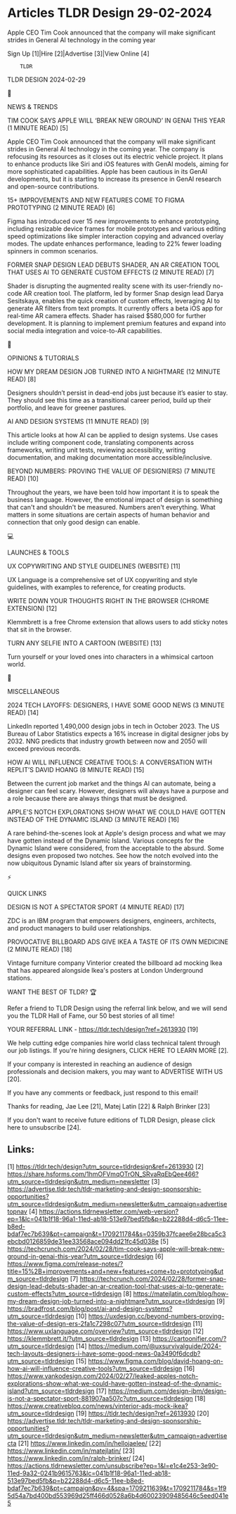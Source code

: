 # Articles TLDR Design 29-02-2024

Apple CEO Tim Cook announced that the company will make significant
strides in General AI technology in the coming year  

Sign Up [1]|Hire [2]|Advertise [3]|View Online [4] 

		TLDR 

TLDR DESIGN 2024-02-29

📱 

NEWS & TRENDS

 TIM COOK SAYS APPLE WILL ‘BREAK NEW GROUND’ IN GENAI THIS YEAR (1
MINUTE READ) [5] 

 Apple CEO Tim Cook announced that the company will make significant
strides in General AI technology in the coming year. The company is
refocusing its resources as it closes out its electric vehicle
project. It plans to enhance products like Siri and iOS features with
GenAI models, aiming for more sophisticated capabilities. Apple has
been cautious in its GenAI developments, but it is starting to
increase its presence in GenAI research and open-source contributions.


 15+ IMPROVEMENTS AND NEW FEATURES COME TO FIGMA PROTOTYPING (2 MINUTE
READ) [6] 

 Figma has introduced over 15 new improvements to enhance prototyping,
including resizable device frames for mobile prototypes and various
editing speed optimizations like simpler interaction copying and
advanced overlay modes. The update enhances performance, leading to
22% fewer loading spinners in common scenarios. 

 FORMER SNAP DESIGN LEAD DEBUTS SHADER, AN AR CREATION TOOL THAT USES
AI TO GENERATE CUSTOM EFFECTS (2 MINUTE READ) [7] 

 Shader is disrupting the augmented reality scene with its
user-friendly no-code AR creation tool. The platform, led by former
Snap design lead Darya Sesitskaya, enables the quick creation of
custom effects, leveraging AI to generate AR filters from text
prompts. It currently offers a beta iOS app for real-time AR camera
effects. Shader has raised $580,000 for further development. It is
planning to implement premium features and expand into social media
integration and voice-to-AR capabilities. 

🚀 

OPINIONS & TUTORIALS

 HOW MY DREAM DESIGN JOB TURNED INTO A NIGHTMARE (12 MINUTE READ) [8] 

 Designers shouldn’t persist in dead-end jobs just because it’s
easier to stay. They should see this time as a transitional career
period, build up their portfolio, and leave for greener pastures. 

 AI AND DESIGN SYSTEMS (11 MINUTE READ) [9] 

 This article looks at how AI can be applied to design systems. Use
cases include writing component code, translating components across
frameworks, writing unit tests, reviewing accessibility, writing
documentation, and making documentation more accessible/inclusive. 

 BEYOND NUMBERS: PROVING THE VALUE OF DESIGN(ERS) (7 MINUTE READ) [10]


 Throughout the years, we have been told how important it is to speak
the business language. However, the emotional impact of design is
something that can't and shouldn't be measured. Numbers aren't
everything. What matters in some situations are certain aspects of
human behavior and connection that only good design can enable. 

💻 

LAUNCHES & TOOLS

 UX COPYWRITING AND STYLE GUIDELINES (WEBSITE) [11] 

 UX Language is a comprehensive set of UX copywriting and style
guidelines, with examples to reference, for creating products. 

 WRITE DOWN YOUR THOUGHTS RIGHT IN THE BROWSER (CHROME EXTENSION) [12]


 Klemmbrett is a free Chrome extension that allows users to add sticky
notes that sit in the browser. 

 TURN ANY SELFIE INTO A CARTOON (WEBSITE) [13] 

 Turn yourself or your loved ones into characters in a whimsical
cartoon world. 

🎁 

MISCELLANEOUS

 2024 TECH LAYOFFS: DESIGNERS, I HAVE SOME GOOD NEWS (3 MINUTE READ)
[14] 

 LinkedIn reported 1,490,000 design jobs in tech in October 2023. The
US Bureau of Labor Statistics expects a 16% increase in digital
designer jobs by 2032. NNG predicts that industry growth between now
and 2050 will exceed previous records. 

 HOW AI WILL INFLUENCE CREATIVE TOOLS: A CONVERSATION WITH REPLIT’S
DAVID HOANG (8 MINUTE READ) [15] 

 Between the current job market and the things AI can automate, being
a designer can feel scary. However, designers will always have a
purpose and a role because there are always things that must be
designed. 

 APPLE'S NOTCH EXPLORATIONS SHOW WHAT WE COULD HAVE GOTTEN INSTEAD OF
THE DYNAMIC ISLAND (3 MINUTE READ) [16] 

 A rare behind-the-scenes look at Apple's design process and what we
may have gotten instead of the Dynamic Island. Various concepts for
the Dynamic Island were considered, from the acceptable to the absurd.
Some designs even proposed two notches. See how the notch evolved into
the now ubiquitous Dynamic Island after six years of brainstorming. 

⚡ 

QUICK LINKS

 DESIGN IS NOT A SPECTATOR SPORT (4 MINUTE READ) [17] 

 ZDC is an IBM program that empowers designers, engineers, architects,
and product managers to build user relationships. 

 PROVOCATIVE BILLBOARD ADS GIVE IKEA A TASTE OF ITS OWN MEDICINE (2
MINUTE READ) [18] 

 Vintage furniture company Vinterior created the billboard ad mocking
Ikea that has appeared alongside Ikea's posters at London Underground
stations. 

WANT THE BEST OF TLDR? 🏆

Refer a friend to TLDR Design using the referral link below, and we
will send you the TLDR Hall of Fame, our 50 best stories of all time!

YOUR REFERRAL LINK - https://tldr.tech/design?ref=2613930 [19]

 We help cutting edge companies hire world class technical talent
through our job listings. If you're hiring designers, CLICK HERE TO
LEARN MORE [2]. 

If your company is interested in reaching an audience of design
professionals and decision makers, you may want to ADVERTISE WITH US
[20]. 

If you have any comments or feedback, just respond to this email! 

Thanks for reading, 
Jae Lee [21], Matej Latin [22] & Ralph Brinker [23] 

If you don't want to receive future editions of TLDR Design,
please click here to unsubscribe [24]. 

 

Links:
------
[1] https://tldr.tech/design?utm_source=tldrdesign&ref=2613930
[2] https://share.hsforms.com/1hmOFVmqOTrON_SRvaRqEbQee466?utm_source=tldrdesign&utm_medium=newsletter
[3] https://advertise.tldr.tech/tldr-marketing-and-design-sponsorship-opportunities?utm_source=tldrdesign&utm_medium=newsletter&utm_campaign=advertisetopnav
[4] https://actions.tldrnewsletter.com/web-version?ep=1&lc=041b1f18-96a1-11ed-ab18-513e97bed5fb&p=b22288d4-d6c5-11ee-b8ed-bdaf7ec7b639&pt=campaign&t=1709211784&s=0359b37fcaee6e28bca5c3ebcbd0126859de31ee33568ace094dd21fc45d038e
[5] https://techcrunch.com/2024/02/28/tim-cook-says-apple-will-break-new-ground-in-genai-this-year?utm_source=tldrdesign
[6] https://www.figma.com/release-notes/?title=15%2B+improvements+and+new+features+come+to+prototyping&utm_source=tldrdesign
[7] https://techcrunch.com/2024/02/28/former-snap-design-lead-debuts-shader-an-ar-creation-tool-that-uses-ai-to-generate-custom-effects?utm_source=tldrdesign
[8] https://matejlatin.com/blog/how-my-dream-design-job-turned-into-a-nightmare?utm_source=tldrdesign
[9] https://bradfrost.com/blog/post/ai-and-design-systems?utm_source=tldrdesign
[10] https://uxdesign.cc/beyond-numbers-proving-the-value-of-design-ers-2fa1c7298c07?utm_source=tldrdesign
[11] https://www.uxlanguage.com/overview?utm_source=tldrdesign
[12] https://klemmbrett.it/?utm_source=tldrdesign
[13] https://cartoonifier.com/?utm_source=tldrdesign
[14] https://medium.com/@uxsurvivalguide/2024-tech-layouts-designers-i-have-some-good-news-0a3490f6dcdb?utm_source=tldrdesign
[15] https://www.figma.com/blog/david-hoang-on-how-ai-will-influence-creative-tools?utm_source=tldrdesign
[16] https://www.yankodesign.com/2024/02/27/leaked-apples-notch-explorations-show-what-we-could-have-gotten-instead-of-the-dynamic-island?utm_source=tldrdesign
[17] https://medium.com/design-ibm/design-is-not-a-spectator-sport-881907aa507c?utm_source=tldrdesign
[18] https://www.creativebloq.com/news/vinterior-ads-mock-ikea?utm_source=tldrdesign
[19] https://tldr.tech/design?ref=2613930
[20] https://advertise.tldr.tech/tldr-marketing-and-design-sponsorship-opportunities?utm_source=tldrdesign&utm_medium=newsletter&utm_campaign=advertisecta
[21] https://www.linkedin.com/in/hellojaelee/
[22] https://www.linkedin.com/in/matejlatin/
[23] https://www.linkedin.com/in/ralph-brinker/
[24] https://actions.tldrnewsletter.com/unsubscribe?ep=1&l=e1c4e253-3e90-11ed-9a32-0241b9615763&lc=041b1f18-96a1-11ed-ab18-513e97bed5fb&p=b22288d4-d6c5-11ee-b8ed-bdaf7ec7b639&pt=campaign&pv=4&spa=1709211639&t=1709211784&s=1f95d54a7bd400bd553969d25ff466d0528a6b4d60023909485646c5eed041e5